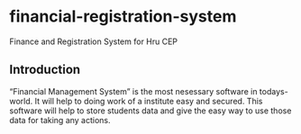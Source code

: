 # financial-registration-system
Finance and Registration System for Hru CEP

## Introduction
“Financial Management System” is the most nesessary software in todays-world. 
It will help to doing work of a institute easy and secured. 
This software will help to store students data and give
the easy way to use those data for taking any actions.
